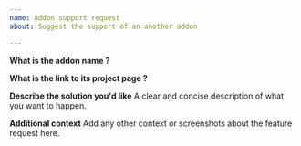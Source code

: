 ```yaml
---
name: Addon support request
about: Suggest the support of an another addon

---
```


**What is the addon name ?**

**What is the link to its project page ?**

**Describe the solution you'd like**
A clear and concise description of what you want to happen.

**Additional context**
Add any other context or screenshots about the feature request here.

